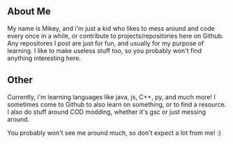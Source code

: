 ## About Me
My name is Mikey, and i'm just a kid who likes to mess around and code every once in a while, or contribute to projects/repositories here on Github. Any repositores I post are just for fun, and usually for my purpose of learning. I like to make useless stuff too, so you probably won't find anything interesting here.

## Other
Currently, i'm learning languages like java, js, C++, py, and much more! I sometimes come to Github to also learn on something, or to find a resource.
I also do stuff around COD modding, whether it's gsc or just messing around.

You probably won't see me around much, so don't expect a lot from me! :)
